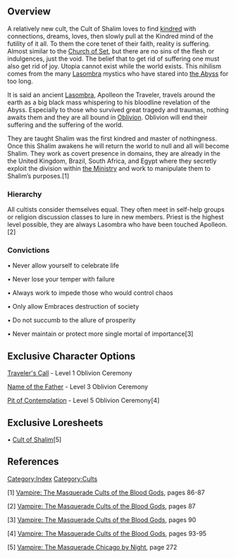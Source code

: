 ## Overview

<section begin=summary/>

A relatively new cult, the Cult of Shalim loves to find
<a href="kindred" class="wikilink" title="kindred">kindred</a> with
connections, dreams, loves, then slowly pull at the Kindred mind of the
futility of it all. To them the core tenet of their faith, reality is
suffering. Almost similar to the
[Church of Set](./church_set.md), but there are no sins of the flesh or indulgences, just the
void. The belief that to get rid of suffering one must also get rid of
joy. Utopia cannot exist while the world exists. This nihilism comes
from the many
[Lasombra](./lasombra.md)
mystics who have stared into
[the Abyss](./underworld.md#the-abyss) for too long.

<section end=summary/>

It is said an ancient
[Lasombra](./lasombra.md),
Apolleon the Traveler, travels around the earth as a big black mass
whispering to his bloodline revelation of the Abyss. Especially to those
who survived great tragedy and traumas, nothing awaits them and they are
all bound in [Oblivion](./underworld.md#the-abyss). Oblivion will end their suffering and the
suffering of the world.

They are taught Shalim was the first kindred and master of nothingness.
Once this Shalim awakens he will return the world to null and all will
become Shalim. They work as covert presence in domains, they are already
in the the United Kingdom, Brazil, South Africa, and Egypt where they
secretly exploit the division within
[the Ministry](./ministry.md) and work to manipulate them to Shalim’s purposes.[1]

### Hierarchy

All cultists consider themselves equal. They often meet in self-help
groups or religion discussion classes to lure in new members. Priest is
the highest level possible, they are always Lasombra who have been
touched Apolleon.[2]

### Convictions

• Never allow yourself to celebrate life

• Never lose your temper with failure

• Always work to impede those who would control chaos

• Only allow Embraces destruction of society

• Do not succumb to the allure of prosperity

• Never maintain or protect more single mortal of importance[3]

## Exclusive Character Options

[Traveler's Call](./oblivion_ceremonies.md#traveler39s-call) - Level 1 Oblivion
Ceremony

[Name of the Father](./oblivion_ceremonies.md#name-of-the-father) - Level 3 Oblivion
Ceremony

[Pit of Contemplation](./oblivion_ceremonies.md#pit-of-contemplation) - Level 5 Oblivion
Ceremony[4]

## Exclusive Loresheets

• [Cult of Shalim](./loresheets.md#cult-of-shalim)[5]

## References

<a href="Category:Index" class="wikilink"
title="Category:Index">Category:Index</a>
<a href="Category:Cults" class="wikilink"
title="Category:Cults">Category:Cults</a>

[1] <a href="Vampire:_The_Masquerade_Cults_of_the_Blood_Gods"
class="wikilink"
title="Vampire: The Masquerade Cults of the Blood Gods">Vampire: The
Masquerade Cults of the Blood Gods</a>, pages 86-87

[2] <a href="Vampire:_The_Masquerade_Cults_of_the_Blood_Gods"
class="wikilink"
title="Vampire: The Masquerade Cults of the Blood Gods">Vampire: The
Masquerade Cults of the Blood Gods</a>, pages 87

[3] <a href="Vampire:_The_Masquerade_Cults_of_the_Blood_Gods"
class="wikilink"
title="Vampire: The Masquerade Cults of the Blood Gods">Vampire: The
Masquerade Cults of the Blood Gods</a>, pages 90

[4] <a href="Vampire:_The_Masquerade_Cults_of_the_Blood_Gods"
class="wikilink"
title="Vampire: The Masquerade Cults of the Blood Gods">Vampire: The
Masquerade Cults of the Blood Gods</a>, pages 93-95

[5] <a href="Vampire:_The_Masquerade_Chicago_by_Night" class="wikilink"
title="Vampire: The Masquerade Chicago by Night">Vampire: The Masquerade
Chicago by Night</a>, page 272
